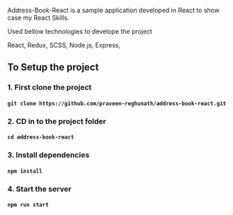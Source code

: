 Address-Book-React is a sample application developed in React to show case my React Skills.

Used bellow technologies to develope the project

React, Redux, SCSS, Node.js, Express, 

## To Setup the project

### 1. First clone the project
#### `git clone https://github.com/praveen-reghunath/address-book-react.git`
### 2. CD in to the project folder
#### `cd address-book-react`
### 3. Install dependencies 
#### `npm install`
### 4. Start the server
#### `npm run start`

